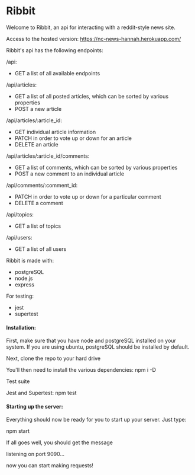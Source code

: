 # Ribbit

Welcome to Ribbit, an api for interacting with a reddit-style news site.

Access to the hosted version: https://nc-news-hannah.herokuapp.com/


Ribbit's api has the following endpoints:

/api:
* GET a list of all available endpoints


/api/articles:

* GET a list of all posted articles, which can be sorted by various properties
* POST a new article


/api/articles/:article_id:

* GET individual article information
* PATCH in order to vote up or down for an article
* DELETE an article


/api/articles/:article_id/comments:

* GET a list of comments, which can be sorted by various properties
* POST a new comment to an individual article


/api/comments/:comment_id:

* PATCH in order to vote up or down for a particular comment
* DELETE a comment


/api/topics:

* GET a list of topics


/api/users:

* GET a list of all users


Ribbit is made with:

* postgreSQL
* node.js 
* express

For testing:

* jest
* supertest

#### Installation:

First, make sure that you have node and postgreSQL installed on your system. If you are using ubuntu, postgreSQL should be installed by default.


Next, clone the repo to your hard drive 


You'll then need to install the various dependencies: npm i -D

Test suite

Jest and Supertest: npm test


#### Starting up the server:

Everything should now be ready for you to start up your server. Just type:

npm start

If all goes well, you should get the message

listening on port 9090...

now you can start making requests!
